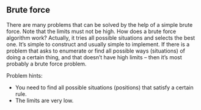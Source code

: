 ## Brute force
There are many problems that can be solved by the help of a simple brute force. Note that the limits must not be high. How does a brute force algorithm work? Actually, it tries all possible situations and selects the best one. It’s simple to construct and usually simple to implement. If there is a problem that asks to enumerate or find all possible ways (situations) of doing a certain thing, and that doesn’t have high limits – then it’s most probably a brute force problem.

Problem hints:
- You need to find all possible situations (positions) that satisfy a certain rule.
- The limits are very low.
